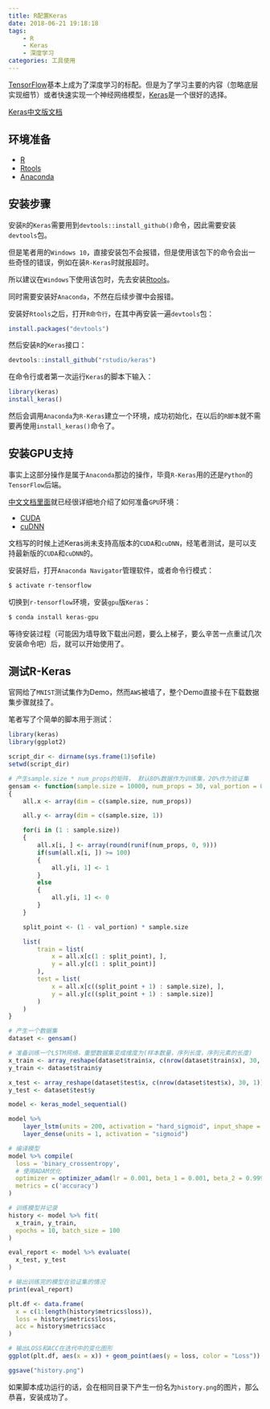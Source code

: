 ```yaml
---
title: R配置Keras
date: 2018-06-21 19:18:18
tags:
    - R
    - Keras
    - 深度学习
categories: 工具使用
---
```


[TensorFlow](https://www.tensorflow.org/)基本上成为了深度学习的标配。但是为了学习主要的内容（忽略底层实现细节）或者快速实现一个神经网络模型，[Keras](https://keras.io/)是一个很好的选择。

[Keras中文版文档](http://keras-cn.readthedocs.io/en/latest/)

## 环境准备

- [R](https://www.r-project.org/)
- [Rtools](https://cran.r-project.org/bin/windows/Rtools/)
- [Anaconda](https://www.anaconda.com/)

## 安装步骤

安装`R`的`Keras`需要用到`devtools::install_github()`命令，因此需要安装`devtools`包。

但是笔者用的`Windows 10`，直接安装包不会报错，但是使用该包下的命令会出一些奇怪的错误，例如在装`R-Keras`时就报超时。

所以建议在`Windows`下使用该包时，先去安装[Rtools](https://cran.r-project.org/bin/windows/Rtools/)。

同时需要安装好`Anaconda`，不然在后续步骤中会报错。

安装好`Rtools`之后，打开`R命令行`，在其中再安装一遍`devtools`包：

``` R
install.packages("devtools")
```

然后安装`R`的`Keras`接口：

``` R
devtools::install_github("rstudio/keras")
```

在命令行或者第一次运行`Keras`的脚本下输入：

``` R
library(keras)
install_keras()
```

然后会调用`Anaconda`为`R-Keras`建立一个环境，成功初始化，在以后的`R脚本`就不需要再使用`install_keras()`命令了。

## 安装GPU支持

事实上这部分操作是属于`Anaconda`那边的操作，毕竟`R-Keras`用的还是`Python`的`TensorFlow`后端。

[中文文档里面](http://keras-cn.readthedocs.io/en/latest/for_beginners/keras_windows/)就已经很详细地介绍了如何准备`GPU`环境：

- [CUDA](https://developer.nvidia.com/cuda-downloads)
- [cuDNN](https://developer.nvidia.com/cudnn)

文档写的时候上述Keras尚未支持高版本的`CUDA`和`cuDNN`，经笔者测试，是可以支持最新版的`CUDA`和`cuDNN`的。

安装好后，打开`Anaconda Navigator`管理软件，或者命令行模式：

``` bash
$ activate r-tensorflow
```

切换到`r-tensorflow`环境，安装`gpu`版`Keras`：

``` bash
$ conda install keras-gpu
```

等待安装过程（可能因为墙导致下载出问题，要么上梯子，要么辛苦一点重试几次安装命令吧）后，就可以开始使用了。

## 测试R-Keras

官网给了`MNIST`测试集作为Demo，然而`AWS`被墙了，整个Demo直接卡在下载数据集步骤就挂了。

笔者写了个简单的脚本用于测试：

``` R
library(keras)
library(ggplot2)

script_dir <- dirname(sys.frame(1)$ofile)
setwd(script_dir)

# 产生sample.size * num_props的矩阵， 默认80%数据作为训练集，20%作为验证集
gensam <- function(sample.size = 10000, num_props = 30, val_portion = 0.2)
{
    all.x <- array(dim = c(sample.size, num_props))

    all.y <- array(dim = c(sample.size, 1))

    for(i in (1 : sample.size))
    {
        all.x[i, ] <- array(round(runif(num_props, 0, 9)))
        if(sum(all.x[i, ]) >= 100)
        {
            all.y[i, 1] <- 1
        }
        else
        {
            all.y[i, 1] <- 0
        }
    }

    split_point <- (1 - val_portion) * sample.size

    list(
        train = list(
            x = all.x[c(1 : split_point), ],
            y = all.y[c(1 : split_point)]
        ),
        test = list(
            x = all.x[c((split_point + 1) : sample.size), ],
            y = all.y[c((split_point + 1) : sample.size)]
        )
    )
}

# 产生一个数据集
dataset <- gensam()

# 准备训练一个LSTM网络，重塑数据集变成维度为(样本数量，序列长度，序列元素的长度)
x_train <- array_reshape(dataset$train$x, c(nrow(dataset$train$x), 30, 1))
y_train <- dataset$train$y

x_test <- array_reshape(dataset$test$x, c(nrow(dataset$test$x), 30, 1))
y_test <- dataset$test$y

model <- keras_model_sequential()

model %>%
    layer_lstm(units = 200, activation = "hard_sigmoid", input_shape = c(30, 1)) %>%
    layer_dense(units = 1, activation = "sigmoid")

# 编译模型
model %>% compile(
  loss = 'binary_crossentropy',
  # 使用ADAM优化
  optimizer = optimizer_adam(lr = 0.001, beta_1 = 0.001, beta_2 = 0.999, epsilon = 10e-8),
  metrics = c('accuracy')
)

# 训练模型并记录
history <- model %>% fit(
  x_train, y_train,
  epochs = 10, batch_size = 100
)

eval_report <- model %>% evaluate(
  x_test, y_test
)

# 输出训练完的模型在验证集的情况
print(eval_report)

plt.df <- data.frame(
  x = c(1:length(history$metrics$loss)),
  loss = history$metrics$loss,
  acc = history$metrics$acc
)

# 输出LOSS和ACC在迭代中的变化图形
ggplot(plt.df, aes(x = x)) + geom_point(aes(y = loss, color = "Loss")) + geom_point(aes(y = acc, color = "Acc")) + labs(color = "Type")

ggsave("history.png")
```

如果脚本成功运行的话，会在相同目录下产生一份名为`history.png`的图片，那么恭喜，安装成功了。